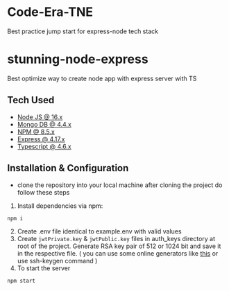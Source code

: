 # Code-Era-TNE
Best practice jump start for express-node tech stack

# stunning-node-express
Best optimize way to create node app with express server with TS

## Tech Used

-   [Node JS @ 16.x](https://nodejs.org/en/)
-   [Mongo DB @ 4.4.x](https://www.mongodb.com/)
-   [NPM @ 8.5.x](https://www.npmjs.com/)
-   [Express @ 4.17.x](https://expressjs.com/)
-   [Typescript @ 4.6.x](https://www.typescriptlang.org/)

## Installation & Configuration

- clone the repository into your local machine after cloning the project do follow these steps

1. Install dependencies via npm:

```bash
npm i
```

2. Create .env file identical to example.env with valid values
3. Create `jwtPrivate.key` & `jwtPublic.key` files in auth_keys directory at root of the project. Generate RSA key pair of 512 or 1024 bit and save it in the respective file. ( you can use some online generators like [this](http://travistidwell.com/jsencrypt/demo/) or use ssh-keygen command )
4. To start the server

```bash
npm start
```
